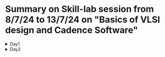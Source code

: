 # Summary on Skill-lab session from 8/7/24 to 13/7/24 on "Basics of VLSI design and Cadence Software"
<details>
  <summary>Day1</summary>
<details>
  <summary>Session-1</summary>
  1) Addition, multiplication and shift are three basic operations in any basic VLSI design. </br>
  2) PMOS and NMOS introduction. </br>
  3) Inverter design using PMOS and NMOS.</br>
  4) Carry Look Ahead Adder truth table.</br>
  5) Voltage transfer characteristics and transient analysis.</br>
  6) AND = NAND and then connected to NOT gate is correct but NAND = AND and then connected to NOT gate is completely wrong.</br>
</details>
<details>
<summary>Session-2 and 3</summary>
  1) CMOS implementation on Cadence Software on linux (ubuntu).</br>
  2) We log in to network page using ssh keys and ip address. Enter password and then type `csh` and 'source cshrc_617'. Shift to appropriate directory and then type 'virtuoso &'.</br>
  3) Tutorials on youtube are available. 
</details>
</details>

<details>
  <summary>Day2</summary>
<details>
  <summary>Session-1</summary>
  1) Some server errors, how to get to know the status of a server? How to ping it?</br>
  2) CMOS inverter on Cadence software.</br>
  3) https://youtu.be/64c4djOzam8?feature=shared
</details>
  <details>
  <summary>Session-2 and 3</summary>
  1) Full adder realization using CMOS technology.</br>
  2) Realizing the circuit and how many transistors are required.</br>
  3) How do you reduce the number of transistors? From the truth table, find something which is common, you can remove redundancy.</br>
  4) In total, 38 transistors are required to realise the 1 bit full adder. </br>
</details>
</details>
